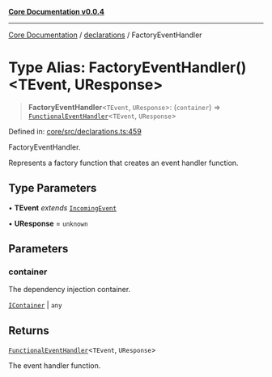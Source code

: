 [**Core Documentation v0.0.4**](../../README.md)

***

[Core Documentation](../../modules.md) / [declarations](../README.md) / FactoryEventHandler

# Type Alias: FactoryEventHandler()\<TEvent, UResponse\>

> **FactoryEventHandler**\<`TEvent`, `UResponse`\>: (`container`) => [`FunctionalEventHandler`](FunctionalEventHandler.md)\<`TEvent`, `UResponse`\>

Defined in: [core/src/declarations.ts:459](https://github.com/stonemjs/core/blob/e4675fc5d1a8e120fdb4d54e226a2496fdda3681/src/declarations.ts#L459)

FactoryEventHandler.

Represents a factory function that creates an event handler function.

## Type Parameters

• **TEvent** *extends* [`IncomingEvent`](../../events/IncomingEvent/classes/IncomingEvent.md)

• **UResponse** = `unknown`

## Parameters

### container

The dependency injection container.

[`IContainer`](IContainer.md) | `any`

## Returns

[`FunctionalEventHandler`](FunctionalEventHandler.md)\<`TEvent`, `UResponse`\>

The event handler function.
